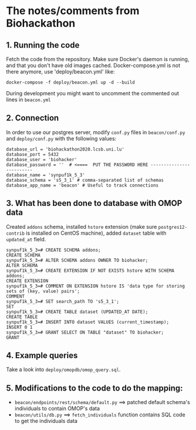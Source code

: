 # The notes/comments from Biohackathon

## 1. Running the code
Fetch the code from the repository. Make sure Docker's daemon is running, and that you don't have old images cached.
Docker-compose.yml is not there anymore, use 'deploy/beacon.yml' like:

```
docker-compose -f deploy/beacon.yml up -d --build
```

During development you might want to uncomment the commented out lines in `beacon.yml`

## 2. Connection
In order to use our postgres server, modify `conf.py` files in `beacon/conf.py` and `deploy/conf.py` with the following values:

```
database_url = 'biohackathon2020.lcsb.uni.lu'
database_port = 5432
database_user = 'biohacker'
database_password = ''  # <====  PUT THE PASSWORD HERE -------------------------
database_name = 'synpuf1k_5_3'
database_schema = 's5_3_1' # comma-separated list of schemas
database_app_name = 'beacon' # Useful to track connections
```

## 3. What has been done to database with OMOP data
Created `addons` schema, installed `hstore` extension (make sure `postgres12-contrib` is installed on CentOS machine), added `dataset` table with `updated_at` field.

```
synpuf1k_5_3=# CREATE SCHEMA addons;
CREATE SCHEMA
synpuf1k_5_3=# ALTER SCHEMA addons OWNER TO biohacker;
ALTER SCHEMA
synpuf1k_5_3=# CREATE EXTENSION IF NOT EXISTS hstore WITH SCHEMA addons;
CREATE EXTENSION
synpuf1k_5_3=# COMMENT ON EXTENSION hstore IS 'data type for storing sets of (key, value) pairs';
COMMENT
synpuf1k_5_3=# SET search_path TO 's5_3_1';
SET
synpuf1k_5_3=# CREATE TABLE dataset (UPDATED_AT DATE);
CREATE TABLE
synpuf1k_5_3=# INSERT INTO dataset VALUES (current_timestamp);
INSERT 0 1
synpuf1k_5_3=# GRANT SELECT ON TABLE "dataset" TO biohacker;
GRANT
```

## 4. Example queries
Take a look into `deploy/omopdb/omop_query.sql`.

## 5. Modifications to the code to do the mapping:
 * `beacon/endpoints/rest/schema/default.py` ==> patched default schema's individuals to contain OMOP's data
 * `beacon/utils/db.py` ==> `fetch_individuals` function contains SQL code to get the individuals data